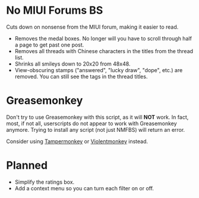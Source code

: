 # No MIUI Forums BS
Cuts down on nonsense from the MIUI forum, making it easier to read.

* Removes the medal boxes. No longer will you have to scroll through half a page to get past one post.
* Removes all threads with Chinese characters in the titles from the thread list.
* Shrinks all smileys down to 20x20 from 48x48.
* View-obscuring stamps ("answered", "lucky draw", "dope", etc.) are removed. You can still see the tags in the thread titles.

# Greasemonkey
Don't try to use Greasemonkey with this script, as it will **NOT** work. In fact, most, if not all, userscripts do not appear to work with Greasemonkey anymore. Trying to install any script (not just NMFBS) will return an error.

Consider using [Tampermonkey](https://tampermonkey.net/) or [Violentmonkey](https://violentmonkey.github.io/get-it/) instead.

# Planned
* Simplify the ratings box.
* Add a context menu so you can turn each filter on or off.
